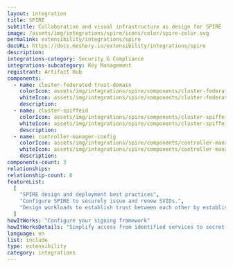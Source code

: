 ```yaml
---
layout: integration
title: SPIRE
subtitle: Collaborative and visual infrastructure as design for SPIRE
image: /assets/img/integrations/spire/icons/color/spire-color.svg
permalink: extensibility/integrations/spire
docURL: https://docs.meshery.io/extensibility/integrations/spire
description:
integrations-category: Security & Compliance
integrations-subcategory: Key Management
registrant: Artifact Hub
components:
  - name: cluster-federated-trust-domain
    colorIcon: assets/img/integrations/spire/components/cluster-federated-trust-domain/icons/color/cluster-federated-trust-domain-color.svg
    whiteIcon: assets/img/integrations/spire/components/cluster-federated-trust-domain/icons/white/cluster-federated-trust-domain-white.svg
    description:
  - name: cluster-spiffeid
    colorIcon: assets/img/integrations/spire/components/cluster-spiffeid/icons/color/cluster-spiffeid-color.svg
    whiteIcon: assets/img/integrations/spire/components/cluster-spiffeid/icons/white/cluster-spiffeid-white.svg
    description:
  - name: controller-manager-config
    colorIcon: assets/img/integrations/spire/components/controller-manager-config/icons/color/controller-manager-config-color.svg
    whiteIcon: assets/img/integrations/spire/components/controller-manager-config/icons/white/controller-manager-config-white.svg
    description:
components-count: 3
relationships:
relationship-count: 0
featureList:
  [
    "SPIRE design and deployment best practices",
    "Configure SPIRE to securely issue and renew SVIDs.",
    "Design workloads to establish trust between each other by establishing an mTLS connection or by signing and verifying a JWT token.",
  ]
howItWorks: "Configure your signing framework"
howItWorksDetails: "Simplify access from identified services to secret stores, databases, services meshes and cloud provider services."
language: en
list: include
type: extensibility
category: integrations
---
```

